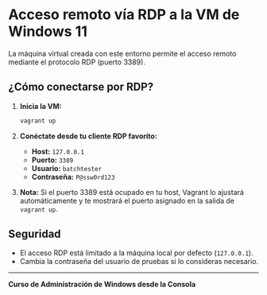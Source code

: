 # Acceso remoto vía RDP a la VM de Windows 11

La máquina virtual creada con este entorno permite el acceso remoto mediante el protocolo RDP (puerto 3389).

## ¿Cómo conectarse por RDP?

1. **Inicia la VM:**
   ```bash
   vagrant up
   ```
2. **Conéctate desde tu cliente RDP favorito:**
   - **Host:** `127.0.0.1`
   - **Puerto:** `3389`
   - **Usuario:** `batchtester`
   - **Contraseña:** `P@ssw0rd123`

3. **Nota:** Si el puerto 3389 está ocupado en tu host, Vagrant lo ajustará automáticamente y te mostrará el puerto asignado en la salida de `vagrant up`.

## Seguridad
- El acceso RDP está limitado a la máquina local por defecto (`127.0.0.1`).
- Cambia la contraseña del usuario de pruebas si lo consideras necesario.

---
**Curso de Administración de Windows desde la Consola**
